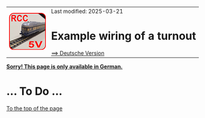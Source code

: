 <table><tr><td><img src="../../images/RCC5V_Logo_96.png"></img></td><td>
Last modified: 2025-03-21 <a name="up"></a><br>   
<h1>Example wiring of a turnout</h1>
<a href="LIESMICH.md">==> Deutsche Version</a>&nbsp; &nbsp; &nbsp; 
</td></tr></table>    

<a href="LIESMICH.md"><b> Sorry! This page is only available in German.</b></a>   

# ... To Do ...

[To the top of the page](#up)   